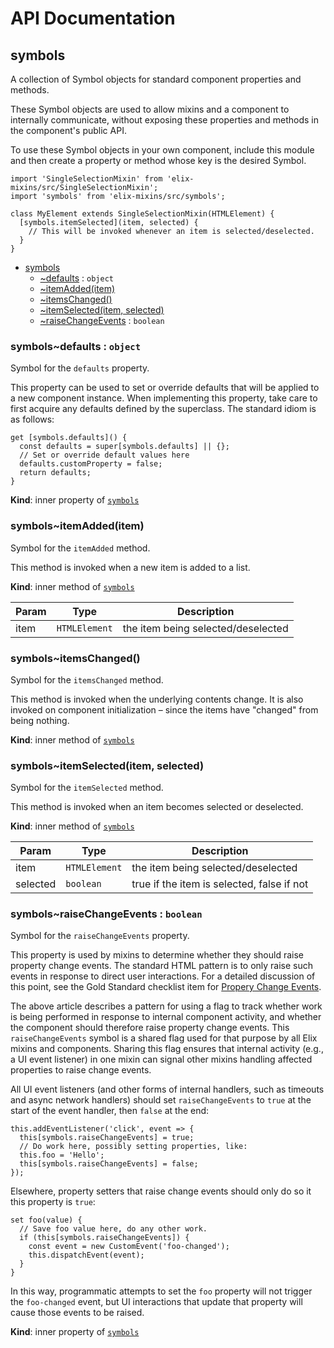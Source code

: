 # API Documentation
<a name="module_symbols"></a>

## symbols
A collection of Symbol objects for standard component properties and methods.

These Symbol objects are used to allow mixins and a component to internally
communicate, without exposing these properties and methods in the component's
public API.

To use these Symbol objects in your own component, include this module and
then create a property or method whose key is the desired Symbol.

    import 'SingleSelectionMixin' from 'elix-mixins/src/SingleSelectionMixin';
    import 'symbols' from 'elix-mixins/src/symbols';

    class MyElement extends SingleSelectionMixin(HTMLElement) {
      [symbols.itemSelected](item, selected) {
        // This will be invoked whenever an item is selected/deselected.
      }
    }


* [symbols](#module_symbols)
    * [~defaults](#module_symbols..defaults) : <code>object</code>
    * [~itemAdded(item)](#module_symbols..itemAdded)
    * [~itemsChanged()](#module_symbols..itemsChanged)
    * [~itemSelected(item, selected)](#module_symbols..itemSelected)
    * [~raiseChangeEvents](#module_symbols..raiseChangeEvents) : <code>boolean</code>

<a name="module_symbols..defaults"></a>

### symbols~defaults : <code>object</code>
Symbol for the `defaults` property.

This property can be used to set or override defaults that will be applied
to a new component instance. When implementing this property, take care to
first acquire any defaults defined by the superclass. The standard idiom is
as follows:

    get [symbols.defaults]() {
      const defaults = super[symbols.defaults] || {};
      // Set or override default values here
      defaults.customProperty = false;
      return defaults;
    }

  **Kind**: inner property of <code>[symbols](#module_symbols)</code>
<a name="module_symbols..itemAdded"></a>

### symbols~itemAdded(item)
Symbol for the `itemAdded` method.

This method is invoked when a new item is added to a list.

  **Kind**: inner method of <code>[symbols](#module_symbols)</code>

| Param | Type | Description |
| --- | --- | --- |
| item | <code>HTMLElement</code> | the item being selected/deselected |

<a name="module_symbols..itemsChanged"></a>

### symbols~itemsChanged()
Symbol for the `itemsChanged` method.

This method is invoked when the underlying contents change. It is also
invoked on component initialization – since the items have "changed" from
being nothing.

  **Kind**: inner method of <code>[symbols](#module_symbols)</code>
<a name="module_symbols..itemSelected"></a>

### symbols~itemSelected(item, selected)
Symbol for the `itemSelected` method.

This method is invoked when an item becomes selected or deselected.

  **Kind**: inner method of <code>[symbols](#module_symbols)</code>

| Param | Type | Description |
| --- | --- | --- |
| item | <code>HTMLElement</code> | the item being selected/deselected |
| selected | <code>boolean</code> | true if the item is selected, false if not |

<a name="module_symbols..raiseChangeEvents"></a>

### symbols~raiseChangeEvents : <code>boolean</code>
Symbol for the `raiseChangeEvents` property.

This property is used by mixins to determine whether they should raise
property change events. The standard HTML pattern is to only raise such
events in response to direct user interactions. For a detailed discussion
of this point, see the Gold Standard checklist item for
[Propery Change Events](https://github.com/webcomponents/gold-standard/wiki/Property%20Change%20Events).

The above article describes a pattern for using a flag to track whether
work is being performed in response to internal component activity, and
whether the component should therefore raise property change events.
This `raiseChangeEvents` symbol is a shared flag used for that purpose by
all Elix mixins and components. Sharing this flag ensures that internal
activity (e.g., a UI event listener) in one mixin can signal other mixins
handling affected properties to raise change events.

All UI event listeners (and other forms of internal handlers, such as
timeouts and async network handlers) should set `raiseChangeEvents` to
`true` at the start of the event handler, then `false` at the end:

    this.addEventListener('click', event => {
      this[symbols.raiseChangeEvents] = true;
      // Do work here, possibly setting properties, like:
      this.foo = 'Hello';
      this[symbols.raiseChangeEvents] = false;
    });

Elsewhere, property setters that raise change events should only do so it
this property is `true`:

    set foo(value) {
      // Save foo value here, do any other work.
      if (this[symbols.raiseChangeEvents]) {
        const event = new CustomEvent('foo-changed');
        this.dispatchEvent(event);
      }
    }

In this way, programmatic attempts to set the `foo` property will not
trigger the `foo-changed` event, but UI interactions that update that
property will cause those events to be raised.

  **Kind**: inner property of <code>[symbols](#module_symbols)</code>
